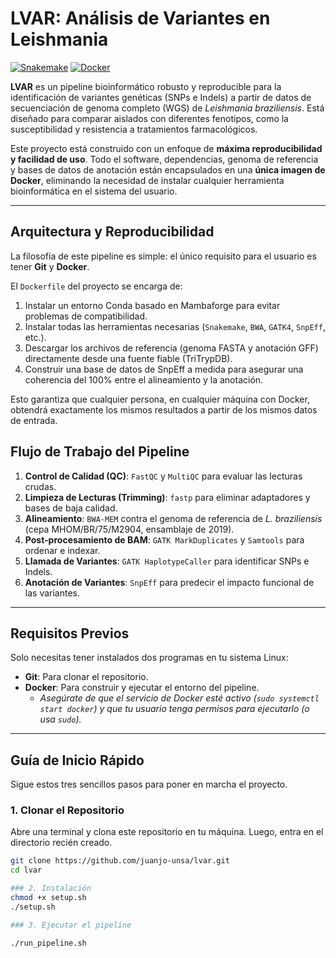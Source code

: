 # LVAR: Análisis de Variantes en Leishmania
[![Snakemake](https://img.shields.io/badge/snakemake-core-brightgreen.svg)](https://snakemake.readthedocs.io)
[![Docker](https://img.shields.io/badge/docker-engine-blue.svg)](https://www.docker.com/)

**LVAR** es un pipeline bioinformático robusto y reproducible para la identificación de variantes genéticas (SNPs e Indels) a partir de datos de secuenciación de genoma completo (WGS) de *Leishmania braziliensis*. Está diseñado para comparar aislados con diferentes fenotipos, como la susceptibilidad y resistencia a tratamientos farmacológicos.

Este proyecto está construido con un enfoque de **máxima reproducibilidad y facilidad de uso**. Todo el software, dependencias, genoma de referencia y bases de datos de anotación están encapsulados en una **única imagen de Docker**, eliminando la necesidad de instalar cualquier herramienta bioinformática en el sistema del usuario.

---

## Arquitectura y Reproducibilidad

La filosofía de este pipeline es simple: el único requisito para el usuario es tener **Git** y **Docker**.

El `Dockerfile` del proyecto se encarga de:
1.  Instalar un entorno Conda basado en Mambaforge para evitar problemas de compatibilidad.
2.  Instalar todas las herramientas necesarias (`Snakemake`, `BWA`, `GATK4`, `SnpEff`, etc.).
3.  Descargar los archivos de referencia (genoma FASTA y anotación GFF) directamente desde una fuente fiable (TriTrypDB).
4.  Construir una base de datos de SnpEff a medida para asegurar una coherencia del 100% entre el alineamiento y la anotación.

Esto garantiza que cualquier persona, en cualquier máquina con Docker, obtendrá exactamente los mismos resultados a partir de los mismos datos de entrada.

## Flujo de Trabajo del Pipeline

1.  **Control de Calidad (QC)**: `FastQC` y `MultiQC` para evaluar las lecturas crudas.
2.  **Limpieza de Lecturas (Trimming)**: `fastp` para eliminar adaptadores y bases de baja calidad.
3.  **Alineamiento**: `BWA-MEM` contra el genoma de referencia de *L. braziliensis* (cepa MHOM/BR/75/M2904, ensamblaje de 2019).
4.  **Post-procesamiento de BAM**: `GATK MarkDuplicates` y `Samtools` para ordenar e indexar.
5.  **Llamada de Variantes**: `GATK HaplotypeCaller` para identificar SNPs e Indels.
6.  **Anotación de Variantes**: `SnpEff` para predecir el impacto funcional de las variantes.

---

## Requisitos Previos

Solo necesitas tener instalados dos programas en tu sistema Linux:

-   **Git**: Para clonar el repositorio.
-   **Docker**: Para construir y ejecutar el entorno del pipeline.
    -   *Asegúrate de que el servicio de Docker esté activo (`sudo systemctl start docker`) y que tu usuario tenga permisos para ejecutarlo (o usa `sudo`).*

---

## Guía de Inicio Rápido

Sigue estos tres sencillos pasos para poner en marcha el proyecto.

### 1. Clonar el Repositorio

Abre una terminal y clona este repositorio en tu máquina. Luego, entra en el directorio recién creado.
```bash
git clone https://github.com/juanjo-unsa/lvar.git
cd lvar

### 2. Instalación
chmod +x setup.sh
./setup.sh

### 3. Ejecutar el pipeline

./run_pipeline.sh

